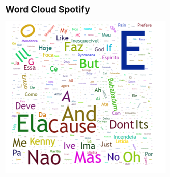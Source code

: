 # Word Cloud Spotify
![wordCloudSpotify](https://github.com/FranciscoWallison/wordCloudSpotify/blob/main/image/nuvem_palavras.png)
